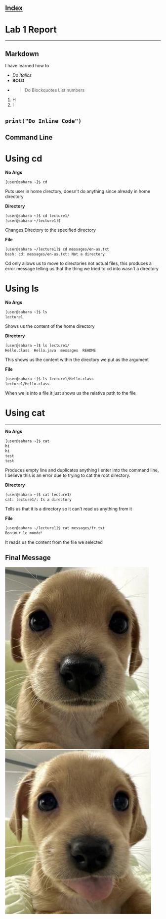 
[Index](https://zcashe.github.io/cse15l-lab-reports/index.html)
---
# Lab 1 Report 
---
## Markdown
I have learned how to
* *Do Italics*
*  **BOLD**
*  > Do Blockquotes
List numbers
1. H
2. I

`print("Do Inline Code")`
---
## Command Line

# Using cd


**No Args**
```
[user@sahara ~]$ cd
```
 Puts user in home directory, doesn't do anything since already in home directory

**Directory**
```
[user@sahara ~]$ cd lecture1/
[user@sahara ~/lecture1]$
```
 Changes Directory to the specified directory

**File**
```
[user@sahara ~/lecture1]$ cd messages/en-us.txt 
bash: cd: messages/en-us.txt: Not a directory
```
Cd only allows us to move to directories not actual files, this produces a error message telling us that the thing we tried to cd into wasn't a directory



# Using ls

**No Args**
```
[user@sahara ~]$ ls
lecture1
```
Shows us the content of the home directory

**Directory**
```
[user@sahara ~]$ ls lecture1/
Hello.class  Hello.java  messages  README
```
This shows us the content within the directory we put as the argument

**File**
```
[user@sahara ~]$ ls lecture1/Hello.class 
lecture1/Hello.class
```
When we ls into a file it just shows us the relative path to the file

# Using cat
---
**No Args**
```
[user@sahara ~]$ cat
hi
hi
test
test
```
Produces empty line and duplicates anything I enter into the command line, I believe this is an error due to trying to cat the root directory. 

**Directory**
```
[user@sahara ~]$ cat lecture1/
cat: lecture1/: Is a directory
```
Tells us that it is a directory so it can't read us anything from it

**File**
```
[user@sahara ~/lecture1]$ cat messages/fr.txt 
Bonjour le monde!
```
It reads us the content from the file we selected

## Final Message 
![Image](assets/dogstare.jpg)
![Image](assets/=P.jpg)

